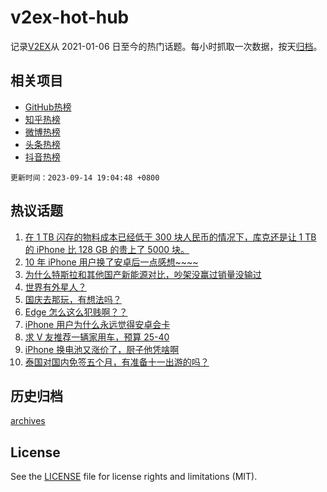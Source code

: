 # v2ex-hot-hub

 记录[V2EX](https://www.v2ex.com/)从 2021-01-06 日至今的热门话题。每小时抓取一次数据，按天[归档](archives)。
 
 ## 相关项目

- [GitHub热榜](https://github.com/lonnyzhang423/github-hot-hub)
- [知乎热榜](https://github.com/lonnyzhang423/zhihu-hot-hub)
- [微博热榜](https://github.com/lonnyzhang423/weibo-hot-hub)
- [头条热榜](https://github.com/lonnyzhang423/toutiao-hot-hub)
- [抖音热榜](https://github.com/lonnyzhang423/douyin-hot-hub)


 `更新时间：2023-09-14 19:04:48 +0800`

## 热议话题

1. [在 1 TB 闪存的物料成本已经低于 300 块人民币的情况下，库克还是让 1 TB 的 iPhone 比 128 GB 的贵上了 5000 块。](https://www.v2ex.com/t/973572)
1. [10 年 iPhone 用户换了安卓后一点感想~~~~](https://www.v2ex.com/t/973658)
1. [为什么特斯拉和其他国产新能源对比，吵架没赢过销量没输过](https://www.v2ex.com/t/973606)
1. [世界有外星人？](https://www.v2ex.com/t/973598)
1. [国庆去那玩，有想法吗？](https://www.v2ex.com/t/973609)
1. [Edge 怎么这么犯贱啊？？](https://www.v2ex.com/t/973523)
1. [iPhone 用户为什么永远觉得安卓会卡](https://www.v2ex.com/t/973730)
1. [求 V 友推荐一辆家用车，预算 25-40](https://www.v2ex.com/t/973630)
1. [iPhone 换电池又涨价了，厨子他凭啥啊](https://www.v2ex.com/t/973642)
1. [泰国对国内免签五个月，有准备十一出游的吗？](https://www.v2ex.com/t/973712)

## 历史归档

[archives](archives)

## License

See the [LICENSE](LICENSE) file for license rights and limitations (MIT).
